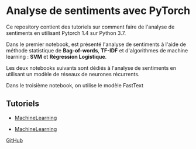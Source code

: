 # Analyse de sentiments avec PyTorch

Ce repository contient des tutoriels sur comment faire de l'analyse de sentiments en utilisant Pytorch 1.4 sur Python 3.7. 

Dans le premier notebook, est présenté l'analyse de sentiments à l'aide de méthode statistique de **Bag-of-words**, **TF-IDF** et d'algorithmes de machine learning : **SVM** et **Régression Logistique**.

Les deux notebooks suivants sont dédiés à l'analyse de sentiments en utilisant un modèle de réseaux de neurones récurrents.

Dans le troisième notebook, on utilise le modèle FastText

## Tutoriels

 - [MachineLearning](https://github.com/aminaghoul/sentiment-analysis/blob/master/0-MachineLearning.ipynb)
 
 - [MachineLearning](https://github.com/aminaghoul/sentiment-analysis/blob/master/0-MachineLearning.ipynb)

[GitHub](http://github.com)
